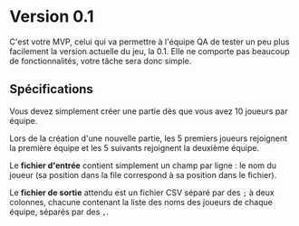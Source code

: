# Version 0.1

C'est votre MVP, celui qui va permettre à l'équipe QA de tester un peu plus facilement la version actuelle du jeu, 
la 0.1. Elle ne comporte pas beaucoup de fonctionnalités, votre tâche sera donc simple.

## Spécifications 

Vous devez simplement créer une partie dès que vous avez 10 joueurs par équipe. 

Lors de la création d'une nouvelle partie, les 5 premiers joueurs rejoignent la première équipe et les 5 suivants
rejoignent la deuxième équipe.

Le **fichier d'entrée** contient simplement un champ par ligne : le nom du joueur (sa position dans la file correspond
à sa position dans le fichier).

Le **fichier de sortie** attendu est un fichier CSV séparé par des `;` à deux colonnes, chacune contenant la liste des 
noms des joueurs de chaque équipe, séparés par des `,`.

